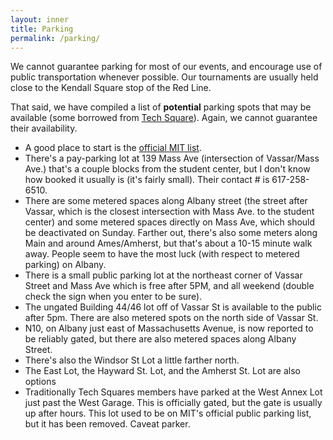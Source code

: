 ```yaml
---
layout: inner
title: Parking
permalink: /parking/
---
```


We cannot guarantee parking for most of our events, and encourage use of public transportation whenever possible. Our tournaments are usually held close to the Kendall Square stop of the Red Line.

That said, we have compiled a list of **potential** parking spots that may be available (some borrowed from [Tech Square](http://www.mit.edu/~tech-squares/directions/parking.html)). Again, we cannot guarantee their availability.

* A good place to start is the [official MIT list](http://web.mit.edu/facilities/transportation/parking/visitors/public_parking.html).
* There's a pay-parking lot at 139 Mass Ave (intersection of Vassar/Mass Ave.) that's a couple blocks from the student center, but I don't know how booked it usually is (it's fairly small). Their contact # is 617-258-6510.
* There are some metered spaces along Albany street (the street after Vassar, which is the closest intersection with Mass Ave. to the student center) and some metered spaces directly on Mass Ave, which should be deactivated on Sunday. Farther out, there's also some meters along Main and around Ames/Amherst, but that's about a 10-15 minute walk away. People seem to have the most luck (with respect to metered parking) on Albany.
* There is a small public parking lot at the northeast corner of Vassar Street and Mass Ave which is free after 5PM, and all weekend (double check the sign when you enter to be sure).
* The ungated Building 44/46 lot off of Vassar St is available to the public after 5pm. There are also metered spots on the north side of Vassar St.
* N10, on Albany just east of Massachusetts Avenue, is now reported to be reliably gated, but there are also metered spaces along Albany Street. 
* There's also the Windsor St Lot a little farther north.
* The East Lot, the Hayward St. Lot, and the Amherst St. Lot are also options
* Traditionally Tech Squares members have parked at the West Annex Lot just past the West Garage. This is officially gated, but the gate is usually up after hours. This lot used to be on MIT's official public parking list, but it has been removed. Caveat parker.
